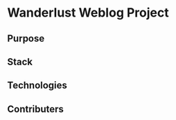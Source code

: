 Wanderlust Weblog Project
=======
Purpose
-----------
Stack
-----------
Technologies
-----------
Contributers
-----------



